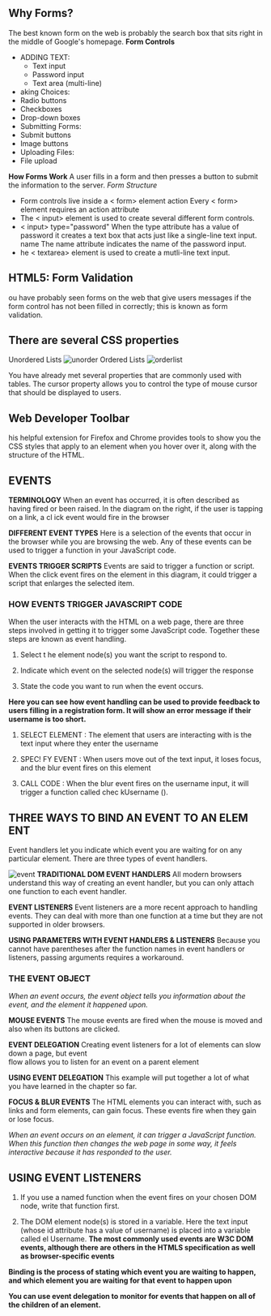 ## Why Forms?
The best known form on the web is probably the search box that sits right in the middle of 
Google's homepage.
**Form Controls**
- ADDING TEXT:
  - Text input 
  - Password input
  - Text area (multi-line)
 - aking Choices:
  - Radio buttons
  - Checkboxes
  - Drop-down boxes
 - Submitting Forms:
  - Submit buttons
  - Image buttons
 - Uploading Files:
  - File upload

**How Forms Work** A user fills in a form and then presses a button to submit the information to the server.
 *Form Structure*
- Form controls live inside a 
< form> element action Every < form> element requires an action attribute
- The < input> element is used to create several different form controls.
- < input> type="password"
When the type attribute has a value of password it creates a text box that acts just like a single-line text input.
  name The name attribute indicates the name of the password input.
- he < textarea> element is used to create a mutli-line text input.  

## HTML5: Form Validation
 ou have probably seen forms on the web that give users messages if the form control has 
not been filled in correctly; this is known as form validation.
## **There are several CSS properties**
Unordered Lists
![unorder](https://codebridgeplus.com/wp-content/uploads/unordered-list-after-screenshot.png)
Ordered Lists
![orderlist](https://static.javatpoint.com/htmlpages/images/html-ordered-list-numbered-list.png)

 You have already met several properties that are commonly used with tables.
 The cursor property allows you to control the type of mouse cursor that should be displayed 
to users.

## Web Developer Toolbar
his helpful extension for Firefox and Chrome provides tools to show you the CSS styles that 
apply to an element when you hover over it, along with the structure of the HTML.

## EVENTS

**TERMINOLOGY**
When an event has occurred, it is often described as having fired or 
been raised. In the diagram on the right, if the user is tapping on a link, a 
cl ick event would fire in the browser

**DIFFERENT EVENT TYPES**
Here is a selection of the events that occur in the browser while you are 
browsing the web. Any of these events can be used to trigger a function 
in your JavaScript code. 

**EVENTS TRIGGER SCRIPTS**
Events are said to trigger a function or script. When the click event 
fires on the element in this diagram, it could trigger a script that enlarges 
the selected item. 

### HOW EVENTS TRIGGER JAVASCRIPT CODE 
When the user interacts with the HTML on a web page, there are three 
steps involved in getting it to trigger some JavaScript code. 
Together these steps are known as event handling.

1. Select t he element node(s) you want the script to respond to.

2. Indicate which event on the selected node(s) will trigger the response

3. State the code you want to run when the event occurs. 

**Here you can see how event handling can be used to provide feedback to users filling in a registration form. It will show an error message if their username is too short.**

1. SELECT ELEMENT :
The element that users are interacting with is the text input where they enter the username

2. SPEC! FY EVENT : 
When users move out of the text input, it loses focus, and the blur event fires on this element

3. CALL CODE :
When the blur event fires on the username input, it will trigger a function called chec kUsername ().

## THREE WAYS TO BIND AN EVENT TO AN ELEM ENT
Event handlers let you indicate which event you are waiting for on any particular element. There are three types of event handlers. 

![event](https://slidetodoc.com/presentation_image/136f5d765d0686d925d0c3c7e2c96a57/image-21.jpg)
**TRADITIONAL DOM EVENT HANDLERS**
All modern browsers understand this way of creating an event handler, 
but you can only attach one function to each event handler. 


**EVENT LISTENERS**
Event listeners are a more recent approach to handling events. 
They can deal with more than one function at a time 
but they are not supported in older browsers. 


**USING PARAMETERS WITH EVENT HANDLERS & LISTENERS**
Because you cannot have parentheses after the 
function names in event handlers or listeners, 
passing arguments requires a workaround.

### THE EVENT OBJECT
*When an event occurs, the event object tells 
you information about the event, and the 
element it happened upon.*

**MOUSE EVENTS**
The mouse events are fired when the mouse is moved and also when its 
buttons are clicked. 

**EVENT DELEGATION**
Creating event listeners for a lot of elements can slow down a page, but event  
flow allows you to listen for an event on a parent element

**USING EVENT DELEGATION**
This example will put together a lot of what you have 
learned in the chapter so far. 

**FOCUS & BLUR EVENTS**
The HTML elements you can interact with, such as links and form elements, can gain focus. These events fire when they gain or lose focus. 


*When an event occurs on an element, it can trigger a JavaScript function. When this function then changes the web page in some way, it feels interactive because it has responded to the user.*

## USING EVENT LISTENERS 
1. If you use a named function when the event fires on your chosen DOM node, write that function first.

2. The DOM element node(s) is stored in a variable. Here the text input (whose id attribute has a value of username) is placed into 
a variable called el Username. 
**The most commonly used events are W3C DOM events, although there are others in the HTMLS specification as well as browser-specific events**

**Binding is the process of stating which event you are waiting to happen, and which element you are waiting for that event to happen upon**

**You can use event delegation to monitor for events that happen on all of the children of an element.**